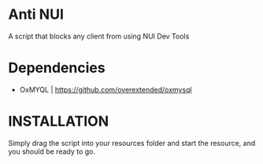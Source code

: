 # Anti NUI
A script that blocks any client from using NUI Dev Tools

# Dependencies
- OxMYQL | https://github.com/overextended/oxmysql

# INSTALLATION

Simply drag the script into your resources folder and start the resource, and you should be ready to go.
